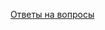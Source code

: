[Ответы на вопросы](https://docs.google.com/document/d/12yWFDIRIrdojlbUaUD28fS_yekBPZspYZKjJTSvmRvs/edit?usp=sharing)
